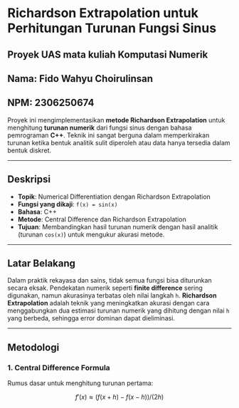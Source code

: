 # Richardson Extrapolation untuk Perhitungan Turunan Fungsi Sinus
## Proyek UAS mata kuliah Komputasi Numerik

## Nama: Fido Wahyu Choirulinsan
## NPM: 2306250674

Proyek ini mengimplementasikan **metode Richardson Extrapolation** untuk menghitung **turunan numerik** dari fungsi sinus dengan bahasa pemrograman **C++**. Teknik ini sangat berguna dalam memperkirakan turunan ketika bentuk analitik sulit diperoleh atau data hanya tersedia dalam bentuk diskret. 

---

## Deskripsi 

- **Topik**: Numerical Differentiation dengan Richardson Extrapolation
- **Fungsi yang dikaji**: `f(x) = sin(x)`
- **Bahasa**: C++
- **Metode**: Central Difference dan Richardson Extrapolation
- **Tujuan**: Membandingkan hasil turunan numerik dengan hasil analitik (turunan `cos(x)`) untuk mengukur akurasi metode.

---

## Latar Belakang

Dalam praktik rekayasa dan sains, tidak semua fungsi bisa diturunkan secara eksak. Pendekatan numerik seperti **finite difference** sering digunakan, namun akurasinya terbatas oleh nilai langkah `h`. **Richardson Extrapolation** adalah teknik yang meningkatkan akurasi dengan cara menggabungkan dua estimasi turunan numerik yang dihitung dengan nilai `h` yang berbeda, sehingga error dominan dapat dieliminasi.

---

## Metodologi

### 1. Central Difference Formula

Rumus dasar untuk menghitung turunan pertama:
```math
f'(x) ≈ (f(x + h) - f(x - h)) / (2h)
